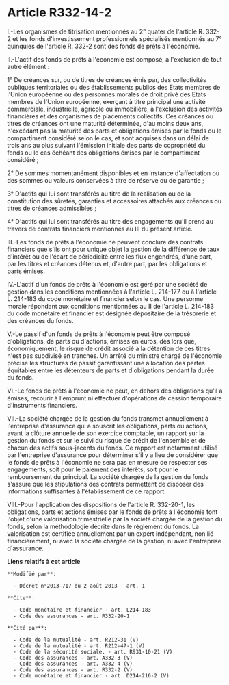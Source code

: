 # Article R332-14-2

I.-Les organismes de titrisation mentionnés au 2° quater de l'article R. 332-2 et les fonds d'investissement professionnels
spécialisés mentionnés au 7° quinquies de l'article R. 332-2 sont des fonds de prêts à l'économie. 

II.-L'actif des fonds de prêts à l'économie est composé, à l'exclusion de tout autre élément : 

1° De créances sur, ou de titres de créances émis par, des collectivités publiques territoriales ou des établissements
publics des Etats membres de l'Union européenne ou des personnes morales de droit privé des Etats membres de l'Union
européenne, exerçant à titre principal une activité commerciale, industrielle, agricole ou immobilière, à l'exclusion des
activités financières et des organismes de placements collectifs. Ces créances ou titres de créances ont une maturité
déterminée, d'au moins deux ans, n'excédant pas la maturité des parts et obligations émises par le fonds ou le compartiment
considéré selon le cas, et sont acquises dans un délai de trois ans au plus suivant l'émission initiale des parts de
copropriété du fonds ou le cas échéant des obligations émises par le compartiment considéré ; 

2° De sommes momentanément disponibles et en instance d'affectation ou des sommes ou valeurs conservées à titre de réserve ou
de garantie ; 

3° D'actifs qui lui sont transférés au titre de la réalisation ou de la constitution des sûretés, garanties et accessoires
attachés aux créances ou titres de créances admissibles ; 

4° D'actifs qui lui sont transférés au titre des engagements qu'il prend au travers de contrats financiers mentionnés au III
du présent article. 

III.-Les fonds de prêts à l'économie ne peuvent conclure des contrats financiers que s'ils ont pour unique objet la gestion
de la différence de taux d'intérêt ou de l'écart de périodicité entre les flux engendrés, d'une part, par les titres et
créances détenus et, d'autre part, par les obligations et parts émises. 

IV.-L'actif d'un fonds de prêts à l'économie est géré par une société de gestion dans les conditions mentionnées à l'article
L. 214-177 ou à l'article L. 214-183 du code monétaire et financier selon le cas. Une personne morale répondant aux
conditions mentionnées au II de l'article L. 214-183 du code monétaire et financier est désignée dépositaire de la trésorerie
et des créances du fonds. 

V.-Le passif d'un fonds de prêts à l'économie peut être composé d'obligations, de parts ou d'actions, émises en euros, dès
lors que, économiquement, le risque de crédit associé à la détention de ces titres n'est pas subdivisé en tranches. Un arrêté
du ministre chargé de l'économie précise les structures de passif garantissant une allocation des pertes équitables entre les
détenteurs de parts et d'obligations pendant la durée du fonds. 

VI.-Le fonds de prêts à l'économie ne peut, en dehors des obligations qu'il a émises, recourir à l'emprunt ni effectuer
d'opérations de cession temporaire d'instruments financiers. 

VII.-La société chargée de la gestion du fonds transmet annuellement à l'entreprise d'assurance qui a souscrit les
obligations, parts ou actions, avant la clôture annuelle de son exercice comptable, un rapport sur la gestion du fonds et sur
le suivi du risque de crédit de l'ensemble et de chacun des actifs sous-jacents du fonds. Ce rapport est notamment utilisé
par l'entreprise d'assurance pour déterminer s'il y a lieu de considérer que le fonds de prêts à l'économie ne sera pas en
mesure de respecter ses engagements, soit pour le paiement des intérêts, soit pour le remboursement du principal. La société
chargée de la gestion du fonds s'assure que les stipulations des contrats permettent de disposer des informations suffisantes
à l'établissement de ce rapport. 

VIII.-Pour l'application des dispositions de l'article R. 332-20-1, les obligations, parts et actions émises par le fonds de
prêts à l'économie font l'objet d'une valorisation trimestrielle par la société chargée de la gestion du fonds, selon la
méthodologie décrite dans le règlement du fonds. La valorisation est certifiée annuellement par un expert indépendant, non
lié financièrement, ni avec la société chargée de la gestion, ni avec l'entreprise d'assurance.

**Liens relatifs à cet article**

	**Modifié par**:

	  - Décret n°2013-717 du 2 août 2013 - art. 1

	**Cite**:

	  - Code monétaire et financier - art. L214-183
	  - Code des assurances - art. R332-20-1

	**Cité par**:

	  - Code de la mutualité - art. R212-31 (V)
	  - Code de la mutualité - art. R212-47-1 (V)
	  - Code de la sécurité sociale. - art. R931-10-21 (V)
	  - Code des assurances - art. A332-3 (V)
	  - Code des assurances - art. A332-4 (V)
	  - Code des assurances - art. R332-2 (V)
	  - Code monétaire et financier - art. D214-216-2 (V)
